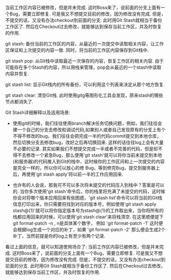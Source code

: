 当前工作区内容已被修改，但是并未完成. 这时Boss来了，说前面的分支上面有一个Bug，需要立即修复. 可是我又不想提交目前的修改，因为修改没有完成. 但是，不提交的话，又没有办法checkout到前面的分支. 此时用Git Stash就相当于备份工作区了. 然后在Checkout过去修改，就能够达到保存当前工作区，并及时恢复的作用. 

git stash: 备份当前的工作区的内容，从最近的一次提交中读取相关内容，让工作区保证和上次提交的内容一致. 同时，将当前的工作区内容保存到Git栈中. 

git stash pop: 从Git栈中读取最近一次保存的内容，恢复工作区的相关内容. 由于可能存在多个Stash的内容，所以用栈来管理，pop会从最近的一个stash中读取内容并恢复. 

git stash list: 显示Git栈内的所有备份，可以利用这个列表来决定从那个地方恢复. 

git stash clear: 清空Git栈. 此时使用gitg等图形化工具会发现，原来stash的哪些节点都消失了. 

Git Stash详细解释以及适用场景: 

- 使用git的时候，我们往往使用branch解决任务切换问题，例如，我们往往会建一个自己的分支去修改和调试代码,如果别人或者自己发现原有的分支上有个不得不修改的bug，我们往往会把完成一半的代码commit提交到本地仓库，然后切换分支去修改bug，改好之后再切换回来. 这样的话往往log上会有大量不必要的记录. 其实如果我们不想提交完成一半或者不完善的代码，但是却不得不去修改一个紧急Bug，那么使用'git stash'就可以将你当前未提交到本地(和服务器)的代码推入到Git的栈中，这时候你的工作区间和上一次提交的内容是完全一样的，所以你可以放心的修 Bug，等到修完Bug，提交到服务器上后，再使用'git stash apply'将以前一半的工作应用回来. 

- 也许有的人会说，那我可不可以多次将未提交的代码压入到栈中？答案是可以的. 当你多次使用'git stash'命令后，你的栈里将充满了未提交的代码，这时候你会对将哪个版本应用回来有些困惑，'git stash list'命令可以将当前的Git栈信息打印出来，你只需要将找到对应的版本号，例如使用'git stash apply stash@{1}'就可以将你指定版本号为stash@{1}的工作取出来，当你将所有的栈都应用回来的时候，可以使用'git stash clear'来将栈清空. 
在这里顺便提下git format-patch -n , n是具体某个数字， 例如 'git format-patch -1' 这时便会根据log生成一个对应的补丁，如果 'git format-patch -2' 那么便会生成2个补丁，当然前提是你的log上有至少有两个记录. 

看过上面的信息，就可以知道使用场合了: 当前工作区内容已被修改，但是并未完成. 这时Boss来了，说前面的分支上面有一个Bug，需要立即修复. 可是我又不想提交目前的修改，因为修改没有完成. 但是，不提交的话，又没有办法checkout到前面的分支. 此时用Git Stash就相当于备份工作区了. 然后在Checkout过去修改，就能够达到保存当前工作区，并及时恢复的作用. 